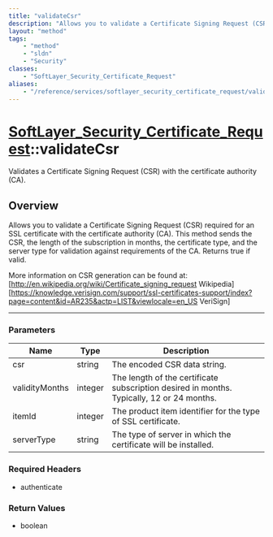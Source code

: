 ```yaml
---
title: "validateCsr"
description: "Allows you to validate a Certificate Signing Request (CSR) required for an SSL certificate with the certificate authorit... "
layout: "method"
tags:
    - "method"
    - "sldn"
    - "Security"
classes:
    - "SoftLayer_Security_Certificate_Request"
aliases:
    - "/reference/services/softlayer_security_certificate_request/validateCsr"
---
```

# [SoftLayer_Security_Certificate_Request](/reference/services/SoftLayer_Security_Certificate_Request)::validateCsr

Validates a Certificate Signing Request (CSR) with the certificate authority (CA). 


## Overview 
Allows you to validate a Certificate Signing Request (CSR) required for an SSL certificate with the certificate authority (CA).  This method sends the CSR, the length of the subscription in months, the certificate type, and the server type for validation against requirements of the CA.  Returns true if valid. 

More information on CSR generation can be found at: [http://en.wikipedia.org/wiki/Certificate_signing_request Wikipedia] [https://knowledge.verisign.com/support/ssl-certificates-support/index?page=content&id=AR235&actp=LIST&viewlocale=en_US VeriSign] 

-----

### Parameters 
|Name | Type | Description |
| --- | --- | --- |
|csr| string| The encoded CSR data string.|
|validityMonths| integer| The length of the certificate subscription desired in months. Typically, 12 or 24 months.|
|itemId| integer| The product item identifier for the type of SSL certificate.|
|serverType| string| The type of server in which the certificate will be installed.|


### Required Headers
* authenticate


### Return Values
* boolean




